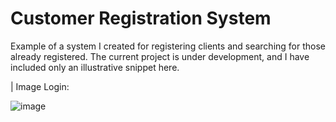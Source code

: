 # Customer Registration System

Example of a system I created for registering clients and searching for those already registered. The current project is under development, and I have included only an illustrative snippet here.

| Image Login:

![image](https://github.com/user-attachments/assets/434a30f0-4f66-40a7-a84e-b59abc6ca03b)

